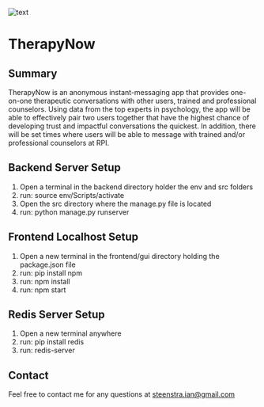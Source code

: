 ![text](https://github.com/IanSteenstra/TherapyNow/blob/master/frontend/gui/src/images/logo-hori.jpg)
# TherapyNow

## Summary
TherapyNow is an anonymous instant-messaging app that provides one-on-one therapeutic conversations with other users, trained and professional counselors. Using data from the top experts in psychology, the app will be able to effectively pair two users together that have the highest chance of developing trust and impactful conversations the quickest. In addition, there will be set times where users will be able to message with trained and/or professional counselors at RPI.

## Backend Server Setup
1. Open a terminal in the backend directory holder the env and src folders
2. run: source env/Scripts/activate
3. Open the src directory where the manage.py file is located
4. run: python manage.py runserver

## Frontend Localhost Setup
1. Open a new terminal in the frontend/gui directory holding the package.json file
2. run: pip install npm
3. run: npm install
4. run: npm start

## Redis Server Setup
1. Open a new terminal anywhere
2. run: pip install redis
3. run: redis-server

## Contact
Feel free to contact me for any questions at steenstra.ian@gmail.com
